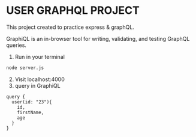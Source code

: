 # USER GRAPHQL PROJECT

This project created to practice express & graphQL.  


GraphiQL is an in-browser tool for writing, validating, and
testing GraphQL queries.


1. Run in your terminal
``` bash
node server.js
```
2. Visit localhost:4000
3. query in GraphiQL

```
query {
  user(id: "23"){
    id,
    firstName,
    age
  }
}
```